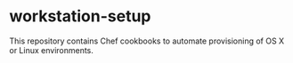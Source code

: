 workstation-setup
=================

This repository contains Chef cookbooks to automate provisioning of OS X or Linux environments.
